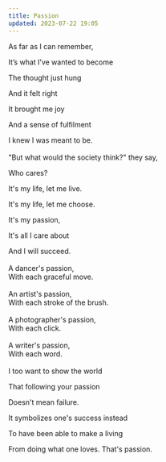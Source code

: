 ```yaml
---
title: Passion
updated: 2023-07-22 19:05
---
```


As far as I can remember,

It’s what I’ve wanted to become

The thought just hung

And it felt right

It brought me joy

And a sense of fulfilment

I knew I was meant to be.
\
\
"But what would the society think?" they say,

Who cares?

It's my life, let me live.

It's my life, let me choose.

It's my passion,

It's all I care about

And I will succeed.
\
\
A dancer's passion,
\
With each graceful move.
\
\
An artist's passion,
\
With each stroke of the brush.
\
\
A photographer's passion,
\
With each click.
\
\
A writer's passion,
\
With each word.
\
\
I too want to show the world

That following your passion

Doesn't mean failure.

It symbolizes one's success instead

To have been able to make a living

From doing what one loves.
That's passion.
